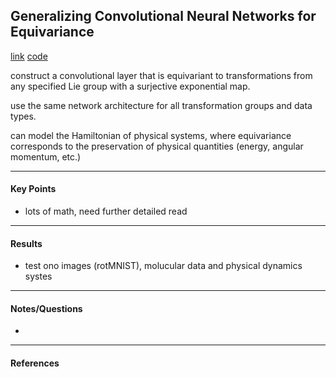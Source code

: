 ## Generalizing Convolutional Neural Networks for Equivariance

[link](https://arxiv.org/pdf/2002.12880.pdf)
[code](https://github.com/mfinzi/LieConv)

<!-- ***************************************************** -->

construct a convolutional layer that is equivariant to transformations from any specified Lie group with a surjective exponential map.

use the same network architecture for all transformation groups and data types.

can model the Hamiltonian of physical systems, where equivariance corresponds to the preservation of physical quantities (energy, angular momentum, etc.)

<!-- ***************************************************** -->
---
#### Key Points

- lots of math, need further detailed read 

<!-- ***************************************************** -->
---
#### Results

- test ono images (rotMNIST), molucular data and physical dynamics systes

<!-- ***************************************************** -->
---
#### Notes/Questions

- 

<!-- ***************************************************** -->
---
#### References



